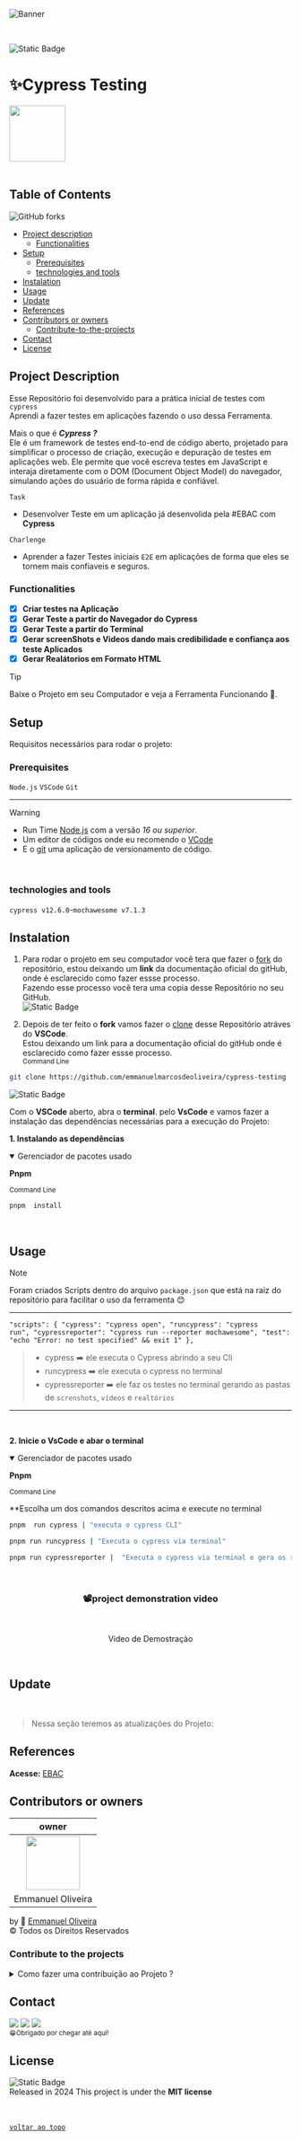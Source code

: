 ![Banner](https://github.com/emmanuelmarcosdeoliveira/servidor-estatico/blob/main/github/emmanuelOliveira.gif)

<br>
<!-- Badge do Projeto -->
<div aling="center">

![Static Badge](https://img.shields.io/badge/--path?style=plastic&logo=cypress&logoColor=%231F878F&logoSize=auto&label=Cypress%20&labelColor=%23fff&color=%231F878F&link=https%3A%2F%2Fwww.cypress.io%2F)

</div>

<!-- Titulo do Projeto -->

# ✨Cypress Testing

<div aling="center">
<!-- Banner do Projeto -->
<img height="100px" src="https://github.com/emmanuelmarcosdeoliveira/servidor-estatico/blob/main/github/cypress.webp" />

</div>

<br>
<!-- Menu -->

## Table of Contents

<!-- Badge de Forks -->

![GitHub forks](https://img.shields.io/github/forks/emmanuelmarcosdeoliveira/contac-list?style=plastic&labelColor=%23000)

- [Project description](#project-description)
  - [Functionalities](#functionalities)
- [Setup](#setup)
  - [Prerequisites](#prerequisites)
  - [technologies and tools](#technologies-and-tools)
- [Instalation](#instalation)
- [Usage](#usage)
- [Update](#update)
- [References](#references)
- [Contributors or owners](#contributors-or-owners)
  - [Contribute-to-the-projects](#contribute-to-the-projects)
- [Contact](#contact)
- [License](#license)

<!-- Descriçào do Projeto -->

## Project Description

Esse Repositório foi desenvolvido para a prática inicial de testes com `cypress`<br>
Aprendi a fazer testes em aplicações fazendo o uso dessa Ferramenta.

Mais o que é **_Cypress ?_**<br>
Ele é um framework de testes end-to-end de código aberto, projetado para simplificar o processo de criação, execução e depuração de testes em aplicações web. Ele permite que você escreva testes em JavaScript e interaja diretamente com o DOM (Document Object Model) do navegador, simulando ações do usuário de forma rápida e confiável.

`Task`

- Desenvolver Teste em um aplicação já desenvolida pela #EBAC com **Cypress**

`Charlenge`

- Aprender a fazer Testes iniciais `E2E` em aplicações de forma que eles se tornem mais confiaveis e seguros.

### Functionalities

- [x] **Criar testes na Aplicação**
- [x] **Gerar Teste a partir do Navegador do Cypress**<br>
- [x] **Gerar Teste a partir do Terminal**<br>
- [x] **Gerar screenShots e Videos dando mais credibilidade e confiança aos teste Aplicados**
- [x] **Gerar Realátorios em Formato HTML**

> [!TIP]
>
> Baixe o Projeto em seu Computador e veja a Ferramenta Funcionando 🚀.

<!-- Setup do Projeto -->

## Setup

Requisitos necessários para rodar o projeto:<br>

<!-- ### Recommended IDE Setup

[VSCode](https://code.visualstudio.com/) + [Volar](https://marketplace.visualstudio.com/items?itemName=Vue.volar) (and disable Vetur) + [TypeScript Vue Plugin (Volar)](https://marketplace.visualstudio.com/items?itemName=Vue.vscode-typescript-vue-plugin). -->

### Prerequisites

>

`Node.js` `VSCode` `Git`

---

> [!WARNING]
>
> - Run Time [Node.js](https://nodejs.org/en/) com a versão _16 ou superior_.<br>
> - Um editor de códigos onde eu recomendo o [VCode](https://code.visualstudio.com/)<br>
> - E o [git](https://git-scm.com/downloads) uma aplicação de versionamento de código.

<br>
<!-- > - Extensão do VSCode [**Live Server**](https://marketplace.visualstudio.com/items?itemName=ritwickdey.LiveServer) -->

### technologies and tools

`cypress v12.6.0`-`mochawesome v7.1.3`

<!-- Bagde dos Repositórios, Node.js Git e Vscode -->
<!-- <img src="https://img.shields.io/badge/Node.js-43853D?style=for-the-badge&logo=node.js&logoColor=white" alt="Node.js"/>
<img src="https://img.shields.io/badge/git-%23F05033.svg?style=for-the-badge&logo=git&logoColor=white" alt="VSCode"/>
<img src="https://img.shields.io/badge/Visual%20Studio%20Code-0078d7.svg?style=for-the-badge&logo=visual-studio-code&logoColor=white"/> -->

## Instalation

1. Para rodar o projeto em seu computador você tera que fazer o [fork](https://docs.github.com/pt/pull-requests/collaborating-with-pull-requests/working-with-forks/fork-a-repo) do repositório, estou deixando um **link** da documentação oficial do gitHub, onde é esclarecido como fazer essse processo.<br>
   Fazendo esse processo você tera uma copia desse Repositório no seu GitHub.
   <br>
   <img alt="Static Badge" src="https://img.shields.io/badge/-path?style=social&logo=git&label=GitHub%20Docs&color=%23000">
   <a href="https://docs.github.com/pt/pull-requests/collaborating-with-pull-requests/working-with-forks/fork-a-repo"></a>

2. Depois de ter feito o **fork** vamos fazer o [clone](https://docs.github.com/pt/repositories/creating-and-managing-repositories/cloning-a-repository) desse Repositório atráves do **VSCode**. </br>
   Estou deixando um link para a documentação oficial do gitHub onde é esclarecido como fazer essse processo.
   <br>
   <sub>Command Line</sub>

```bash
git clone https://github.com/emmanuelmarcosdeoliveira/cypress-testing
```

<img alt="Static Badge" src="https://img.shields.io/badge/-path?style=social&logo=git&label=GitHub%20Docs&color=%23000">
<a href="https://docs.github.com/pt/repositories/creating-and-managing-repositories/cloning-a-repository"></a>

Com o **VSCode** aberto, abra o **terminal**. pelo **VsCode** e vamos fazer a instalação das dependências necessárias para a execução do Projeto:

**1. Instalando as dependências**<br>

 <details open>

<summary>Gerenciador de pacotes usado</summary>

**Pnpm**

</sdetais>

<sub>Command Line</sub>

```bash
pnpm  install
```

<!-- Bagde das Tecnologias-->

<!-- <div align='left'>
<img src="https://img.shields.io/badge/React-20232A?style=for-the-badge&logo=react&logoColor=61DAFB" alt="React"/>
<img src="https://img.shields.io/badge/TypeScript-007ACC?style=for-the-badge&logo=typescript&logoColor=white"/>
<img src="https://img.shields.io/badge/eslint-3A33D1?style=for-the-badge&logo=eslint&logoColor=white"/>
<img src="https://img.shields.io/badge/prettier-1A2C34?style=for-the-badge&logo=prettier&logoColor=F7BA3E"/>
<img src="https://img.shields.io/badge/styled--components-DB7093?style=for-the-badge&logo=styled-components&logoColor=white"/> -->
<br>

## Usage

> [!NOTE]
>
> Foram criados Scripts dentro do arquivo `package.json` que está na raiz do repositório para facilitar o uso da ferramenta 😊

---

<code>"scripts": {
"cypress": "cypress open",
"runcypress": "cypress run",
"cypressreporter": "cypress run --reporter mochawesome",
"test": "echo \"Error: no test specified\" && exit 1"
},
</code>

> - cypress ➡️ ele executa o Cypress abrindo a seu Cli
> - runcypress ➡️ ele executa o cypress no terminal
> - cypressreporter ➡️ ele faz os testes no terminal gerando as pastas de `screnshots`, `videos` e `realtórios`

---

  <br>

**2. Inicie o VsCode e abar o terminal**<br>

<details open>

<summary>Gerenciador de pacotes usado</summary>

**Pnpm**

</sdetais>

<sub>Command Line</sub>

\*\*Escolha um dos comandos descritos acima e execute no terminal

```bash
pnpm  run cypress | "executa o cypress CLI"

pnpm run runcypress | "Executa o cypress via terminal"

pnpm run cypressreporter |  "Executa o cypress via terminal e gera os relatórios, videos e screenShot"

```

</br>

 <h3 align="center">📽️project demonstration video</h3>
<br>
<p align="center">Video de Demostraçào</p>

<br>

## Update

<br>

> Nessa seção teremos as atualizações do Projeto:

## References

**Acesse:** [EBAC](https://ebaconline.com.br/)

## Contributors or owners

|                                     owner                                     |
| :---------------------------------------------------------------------------: |
| <img height="96px" src="https://www.github.com/emmanuelmarcosdeoliveira.png"> |
|                               Emmanuel Oliveira                               |

by 💖 [Emmanuel Oliveira](https://www.linkedin.com/feed/?trk=homepage-basic_sign-in-submit)<br>
&copy; Todos os Direitos Reservados

### Contribute to the projects

<details>
<summary>Como fazer uma contribuição ao Projeto ?</summary>
 
 - Familiarize-se com a documentação do projeto, que geralmente inclui guias de instalação.<br>
- Explore o código do projeto para entender sua estrutura e funcionamento.
<br>

**Faça um Fork**

- Crie uma cópia (fork) do repositório original em sua conta do GitHub.<br>

<img alt="Static Badge" src="https://img.shields.io/badge/-path?style=social&logo=git&label=GitHub%20Docs&color=%23000">
<a href="https://docs.github.com/pt/pull-requests/collaborating-with-pull-requests/working-with-forks/fork-a-repo"></a>

**Clone o Repositório**

Isso criará uma cópia local do projeto, onde você poderá fazer suas modificações.

<img alt="Static Badge" src="https://img.shields.io/badge/-path?style=social&logo=git&label=GitHub%20Docs&color=%23000">
<a href="https://docs.github.com/pt/repositories/creating-and-managing-repositories/cloning-a-repository"></a>

**Crie uma Nova Branch:**

- Crie uma nova branch para isolar suas alterações.<br>
- Isso facilita a organização do seu trabalho e a criação de pull requests.<br>

**Faça as Alterações:**

- Crie funcionalidades, mude estilos ou resolva `bugs` que iram contribuir para a melhoria do Projeto.<br>

**Crie um Pull Request:**

- Inclua uma descrição clara das suas alterações e explique como elas resolvem o problema ou melhoram o projeto.<br>
- Solicitação: Envie um pull request para o repositório original, solicitando que suas alterações sejam incorporadas ao projeto.
  <br>

**Revise e Responda a Feedback:**

- Colabore: Os mantenedores do projeto podem solicitar alterações ou fornecer feedback sobre o seu código.

</details>

## Contact

<a href ="https://wa.me/5511968336094"><img src="https://img.shields.io/badge/WhatsApp-25D366?style=for-the-badge&logo=whatsapp&logoColor=white"></a>
<a href = "mailto:oliveira.devfullstack@gmail.com"><img src="https://img.shields.io/badge/-Gmail-%23333?style=for-the-badge&logo=gmail&logoColor=white" target="_blank"></a>
<a href="https://www.linkedin.com/in/oliveira-marcos-emmanuel?lipi=urn%3Ali%3Apage%3Ad_flagship3_profile_view_base_contact_details%3BUetG4s3ZT76Byt3XWdZ2Tg%3D%3D" target="_blank"><img src="https://img.shields.io/badge/-LinkedIn-%230077B5?style=for-the-badge&logo=linkedin&logoColor=white" target="_blank"></a><br>
<sub>😁Obrigado por chegar até aqui!<sub>

## License

![Static Badge](https://img.shields.io/badge/--path?style=plastic&logo=mit&logoSize=auto&label=license%20MIT&labelColor=%23555555&color=%2397CA00)<br>
Released in 2024 This project is under the **MIT license**<br>
<br>
<br>

[`voltar ao topo`](#table-of-contents)
